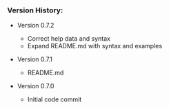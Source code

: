 ### Version History:

+ Version 0.7.2
  + Correct help data and syntax
  + Expand README.md with syntax and examples

+ Version 0.7.1 
  + README.md

+ Version 0.7.0 
  + Initial code commit

